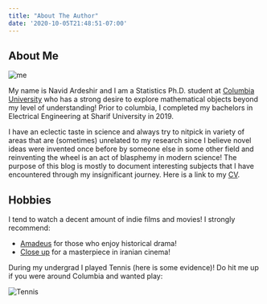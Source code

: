 ```yaml
---
title: "About The Author"
date: '2020-10-05T21:48:51-07:00'
---
```


## About Me

![me](/images/navid.png)

My name is Navid Ardeshir and I am a Statistics Ph.D. student at [Columbia University](http://stat.columbia.edu) who has a strong desire to explore mathematical objects beyond my level of understanding! Prior to columbia, I completed my bachelors in Electrical Engineering at Sharif University in 2019. 

I have an eclectic taste in science and always try to nitpick in variety of areas that are (sometimes) unrelated to my research since I believe novel ideas were invented once before by someone else in some other field and reinventing the wheel is an act of blasphemy in modern science! The purpose of this blog is mostly to document interesting subjects that I have encountered through my insignificant journey. Here is a link to my [CV](/files/sample_cv.pdf).

## Hobbies 

I tend to watch a decent amount of indie films and movies! I strongly recommend:
- [Amadeus](https://mubi.com/films/amadeus) for those who enjoy historical drama! 
- [Close up](https://mubi.com/films/close-up) for a masterpiece in iranian cinema! 

During my undergrad I played Tennis (here is some evidence)! Do hit me up if you were around Columbia and wanted play:

![Tennis](/images/tennis.png)

